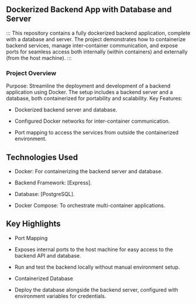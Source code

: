 ## Dockerized Backend App with Database and Server
:::
This repository contains a fully dockerized backend application, complete with a database and server. The project demonstrates how to containerize backend services, manage inter-container communication, and expose ports for seamless access both internally (within containers) and externally (from the host machine).
:::

### Project Overview
Purpose: Streamline the deployment and development of a backend application using Docker. The setup includes a backend server and a database, both containerized for portability and scalability.
Key Features:
- Dockerized backend server and database.

- Configured Docker networks for inter-container communication.

- Port mapping to access the services from outside the containerized environment.

## Technologies Used
- Docker: For containerizing the backend server and database.

- Backend Framework: [Express].

- Database: [PostgreSQL].

- Docker Compose: To orchestrate multi-container applications.

## Key Highlights
* Port Mapping

* Exposes internal ports to the host machine for easy access to the backend API and database.

* Run and test the backend locally without manual environment setup.

* Containerized Database

* Deploy the database alongside the backend server, configured with environment variables for credentials.

